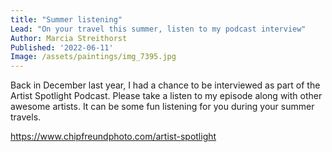 ```yaml
---
title: "Summer listening"
Lead: "On your travel this summer, listen to my podcast interview"
Author: Marcia Streithorst
Published: '2022-06-11'
Image: /assets/paintings/img_7395.jpg
---
```


Back in December last year, I had a chance to be interviewed as part of the Artist Spotlight Podcast. Please take a listen to my episode along with other awesome artists. It can be some fun listening for you during your summer travels.

https://www.chipfreundphoto.com/artist-spotlight
